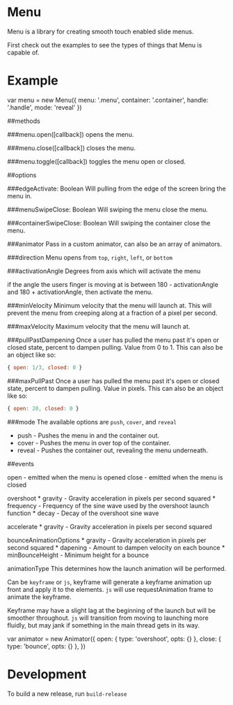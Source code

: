 # Menu

  Menu is a library for creating smooth touch enabled slide menus.

  First check out the examples to see the types of things that Menu is capable
of.

# Example

var menu = new Menu({
  menu: '.menu',
  container: '.container',
  handle: '.handle',
  mode: 'reveal'
})

##methods

###menu.open([callback])
  opens the menu.

###menu.close([callback])
  closes the menu.

###menu.toggle([callback])
  toggles the menu open or closed.

##options

###edgeActivate: Boolean
  Will pulling from the edge of the screen bring the menu in.

###menuSwipeClose: Boolean
  Will swiping the menu close the menu.

###containerSwipeClose: Boolean
  Will swiping the container close the menu.

###animator
  Pass in a custom animator, can also be an array of
animators.

###direction
  Menu opens from `top`, `right`, `left`, or `bottom`

###activationAngle
  Degrees from axis which will activate the menu 

  if the angle the users finger is moving at is between
180 - activationAngle and 180 + activationAngle, then
activate the menu.

###minVelocity
  Minimum velocity that the menu will launch at. This will prevent
  the menu from creeping along at a fraction of a pixel per second.

###maxVelocity
  Maximum velocity that the menu will launch at.

###pullPastDampening 
	Once a user has pulled the menu past it's open or closed state, 
percent to dampen pulling.  Value from 0 to 1.  This can also be 
an object like so:

```javascript
{ open: 1/3, closed: 0 }
```

###maxPullPast 
  Once a user has pulled the menu past it's open or closed state, 
percent to dampen pulling.  Value in pixels.  This can also be 
an object like so:

```javascript
{ open: 20, closed: 0 }
```

###mode
  The available options are `push`, `cover`, and `reveal`

  * push - Pushes the menu in and the container out.
  * cover - Pushes the menu in over top of the container.
  * reveal - Pushes the container out, revealing the menu underneath.

##events

open - emitted when the menu is opened
close - emitted when the menu is closed

overshoot
	* gravity - Gravity acceleration in pixels per second squared
	* frequency - Frequency of the sine wave used by the overshoot launch function
	* decay - Decay of the overshoot sine wave

accelerate
	* gravity - Gravity acceleration in pixels per second squared

bounceAnimationOptions
	* gravity - Gravity acceleration in pixels per second squared
	* dapening - Amount to dampen velocity on each bounce
	* minBounceHeight - Minimum height for a bounce

animationType
  This determines how the launch animation will be performed. 

  Can be `keyframe` or `js`, keyframe will generate a keyframe animation up front 
and apply it to the elements.  `js` will use requestAnimation frame to animate the
keyframe.  

  Keyframe may have a slight lag at the beginning of the launch but will be smoother
throughout.  `js` will transition from moving to launching more fluidly, but may
jank if something in the main thread gets in its way.

var animator = new Animator({
	open: {
	  type: 'overshoot',
	  opts: {}
	},
	close: {
	  type: 'bounce',
	  opts: {}
	}, 
})

# Development

To build a new release, run `build-release`
